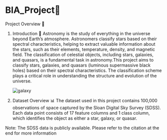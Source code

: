 # BIA_Project🚀

Project Overview 🔭
1. Introduction 🌟
Astronomy is the study of everything in the universe beyond Earth’s atmosphere. Astronomers classify stars based on their spectral characteristics, helping to extract valuable information about the stars, such as their elements, temperature, density, and magnetic field. The classification of celestial objects, including stars, galaxies, and quasars, is a fundamental task in astronomy.This project aims to classify stars, galaxies, and quasars (luminous supermassive black holes) based on their spectral characteristics. The classification scheme plays a critical role in understanding the structure and evolution of the universe.



   ![galaxy](https://github.com/user-attachments/assets/3ad541a8-3013-497f-be75-6b9464bbc8b7)
   

3. Dataset Overview 📊
The dataset used in this project contains 100,000 observations of space captured by the Sloan Digital Sky Survey (SDSS). Each data point consists of 17 feature columns and 1 class column, which identifies the object as either a star, galaxy, or quasar.

  Note: The SDSS data is publicly available. Please refer to the citation at the end for more information
